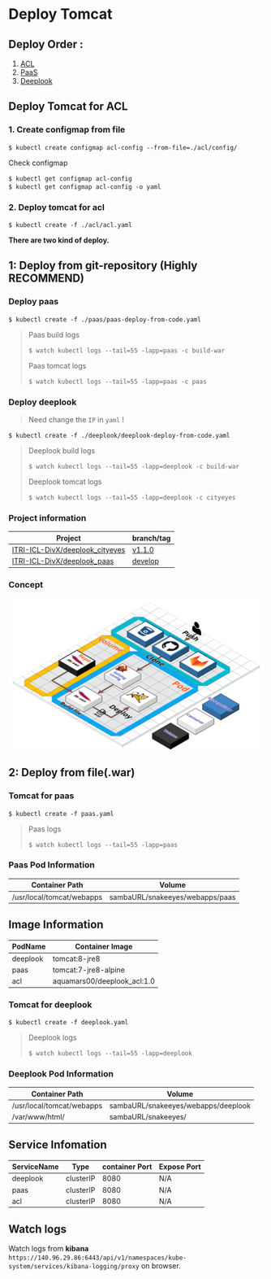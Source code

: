# Deploy Tomcat

## **Deploy Order :**

1. [ACL](./README.md#deploy-tomcat-for-acl)
2. [PaaS](./README.md#deploy-paas)
3. [Deeplook](./README.md#deploy-deeplook)

## Deploy Tomcat for ACL

### 1. Create configmap from file

```shell
$ kubectl create configmap acl-config --from-file=./acl/config/
```

Check configmap

```shell
$ kubectl get configmap acl-config
$ kubectl get configmap acl-config -o yaml
```
### 2. Deploy tomcat for acl

```shell
$ kubectl create -f ./acl/acl.yaml
```

**There are two kind of deploy.**

## 1: Deploy from git-repository (Highly RECOMMEND)

### Deploy paas
```shell
$ kubectl create -f ./paas/paas-deploy-from-code.yaml
```

> Paas build logs
>```shell
>$ watch kubectl logs --tail=55 -lapp=paas -c build-war
>```
> Paas tomcat logs
>```shell
>$ watch kubectl logs --tail=55 -lapp=paas -c paas
>```


### Deploy deeplook

> Need change the `IP` in `yaml` !

```shell
$ kubectl create -f ./deeplook/deeplook-deploy-from-code.yaml
```

> Deeplook build logs
>```shell
>$ watch kubectl logs --tail=55 -lapp=deeplook -c build-war
>```
> Deeplook tomcat logs
>```shell
>$ watch kubectl logs --tail=55 -lapp=deeplook -c cityeyes
>```

### Project information

|Project|branch/tag|
|-|-|
|[ITRI-ICL-DivX/deeplook_cityeyes](https://github.com/ITRI-ICL-DivX/deeplook_cityeyes)|[v1.1.0](https://github.com/ITRI-ICL-DivX/deeplook_cityeyes/tree/v1.1.0)|
|[ITRI-ICL-DivX/deeplook_paas](https://github.com/ITRI-ICL-DivX/deeplook_paas)|[develop](https://github.com/ITRI-ICL-DivX/deeplook_paas/tree/develop)|

### Concept

![alt text](/Images/Deploy_from_code.png "Deploy From Code")

## 2: Deploy from file(.war)

### Tomcat for paas
```shell
$ kubectl create -f paas.yaml
```

>Paas logs
>```shell
>$ watch kubectl logs --tail=55 -lapp=paas 
>```

### Paas Pod Information
|Container Path|Volume|
|-|-|
|/usr/local/tomcat/webapps|sambaURL/snakeeyes/webapps/paas|

## Image Information
|PodName|Container Image|
|-|-|
|deeplook|tomcat:8-jre8|
|paas|tomcat:7-jre8-alpine|
|acl|aquamars00/deeplook_acl:1.0|

### Tomcat for deeplook
```shell
$ kubectl create -f deeplook.yaml
```

>Deeplook logs
>```shell
>$ watch kubectl logs --tail=55 -lapp=deeplook 
>```

### Deeplook Pod Information

|Container Path|Volume|
|-|-|
|/usr/local/tomcat/webapps|sambaURL/snakeeyes/webapps/deeplook|
|/var/www/html/|sambaURL/snakeeyes/|

## Service Infomation
|ServiceName|Type|container Port|Expose Port|
|-|-|-|-|
|deeplook|clusterIP|8080|N/A|
|paas|clusterIP|8080|N/A|
|acl|clusterIP|8080|N/A|

## Watch logs

Watch logs from **kibana**
`https://140.96.29.86:6443/api/v1/namespaces/kube-system/services/kibana-logging/proxy` on browser.
